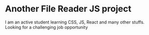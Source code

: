 # Another File Reader JS project

I am an active student learning CSS, JS, React and many other stuffs. Looking for a challenging job opportunity
